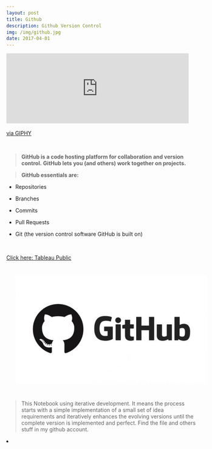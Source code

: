 ```yaml
---
layout: post
title: Github
description: Github Version Control
img: /img/github.jpg
date: 2017-04-01
---
```



<iframe src="https://giphy.com/embed/26u4nJPf0JtQPdStq" width="480" height="184" frameBorder="0" class="giphy-embed" allowFullScreen></iframe><p><a href="https://giphy.com/gifs/pixels-github-commit-26u4nJPf0JtQPdStq">via GIPHY</a></p>

<Br>


> **GitHub is a code hosting platform for collaboration and version control.**
> **GitHub lets you (and others) work together on projects.**

>**GitHub essentials are:**


* Repositories

* Branches

* Commits

* Pull Requests

* Git (the version control software GitHub is built on)


<Br>
  
<a href="https://itsmecevi.github.io/tableaupublic/">Click here: Tableau Public</a>
<Br>
  
<img class="col one right" src="/img/github.jpg" style="padding:25px">

<Br>

> This Notebook using iterative development. It means the process starts with a simple implementation of a small set of idea requirements and iteratively enhances the evolving versions until the complete version is implemented and perfect.
> Find the file and others stuff in my github account.


<li>
<a id="icon" href="https://github.com/itsmecevi" target="_blank"><i class="fa fa-github fa-fw fa-2x"></i></a>
</li>
